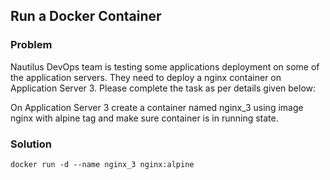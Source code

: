 ## Run a Docker Container

### Problem

Nautilus DevOps team is testing some applications deployment on some of the application servers. They need to deploy a
nginx container on Application Server 3. Please complete the task as per details given below:

On Application Server 3 create a container named nginx_3 using image nginx with alpine tag and make sure container is in
running state.

### Solution

```shell
docker run -d --name nginx_3 nginx:alpine
```